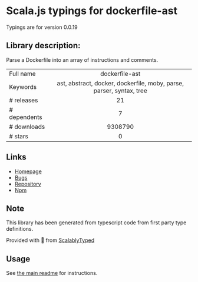 
# Scala.js typings for dockerfile-ast

Typings are for version 0.0.19

## Library description:
Parse a Dockerfile into an array of instructions and comments.

|                    |                 |
| ------------------ | :-------------: |
| Full name          | dockerfile-ast |
| Keywords           | ast, abstract, docker, dockerfile, moby, parse, parser, syntax, tree |
| # releases         | 21 |
| # dependents       | 7 |
| # downloads        | 9308790 |
| # stars            | 0 |

## Links
- [Homepage](https://github.com/rcjsuen/dockerfile-ast#readme)
- [Bugs](https://github.com/rcjsuen/dockerfile-ast/)
- [Repository](https://github.com/rcjsuen/dockerfile-ast)
- [Npm](https://www.npmjs.com/package/dockerfile-ast)
    


## Note
This library has been generated from typescript code from first party type definitions.

Provided with :purple_heart: from [ScalablyTyped](https://github.com/oyvindberg/ScalablyTyped)

## Usage
See [the main readme](../../readme.md) for instructions.


